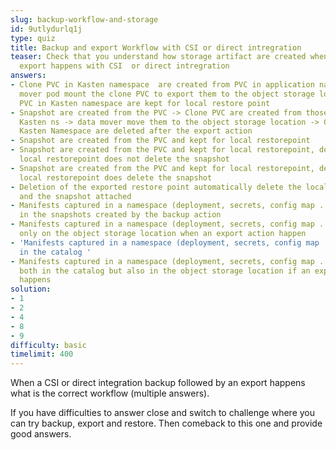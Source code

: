 ```yaml
---
slug: backup-workflow-and-storage
id: 9utlydurlq1j
type: quiz
title: Backup and export Workflow with CSI or direct intregration
teaser: Check that you understand how storage artifact are created when backup and
  export happens with CSI  or direct intregration
answers:
- Clone PVC in Kasten namespace  are created from PVC in application namespace-> data
  mover pod mount the clone PVC to export them to the object storage location -> Clone
  PVC in Kasten namespace are kept for local restore point
- Snapshot are created from the PVC -> Clone PVC are created from those snapshot in
  Kasten ns -> data mover move them to the object storage location -> Clone PVC in
  Kasten Namespace are deleted after the export action
- Snapshot are created from the PVC and kept for local restorepoint
- Snapshot are created from the PVC and kept for local restorepoint, deletion of the
  local restorepoint does not delete the snapshot
- Snapshot are created from the PVC and kept for local restorepoint, deletion of the
  local restorepoint does delete the snapshot
- Deletion of the exported restore point automatically delete the local restorepoint
  and the snapshot attached
- Manifests captured in a namespace (deployment, secrets, config map ...) are included
  in the snapshots created by the backup action
- Manifests captured in a namespace (deployment, secrets, config map ...) are saved
  only on the object storage location when an export action happen
- 'Manifests captured in a namespace (deployment, secrets, config map ...) are saved
  in the catalog '
- Manifests captured in a namespace (deployment, secrets, config map ...) are saved
  both in the catalog but also in the object storage location if an export action
  happens
solution:
- 1
- 2
- 4
- 8
- 9
difficulty: basic
timelimit: 400
---
```

When a CSI or direct integration backup followed by an export happens what is the correct workflow (multiple answers).

If you have difficulties to answer close and switch to challenge where you can try backup, export and restore. Then comeback to this one and provide
good answers.